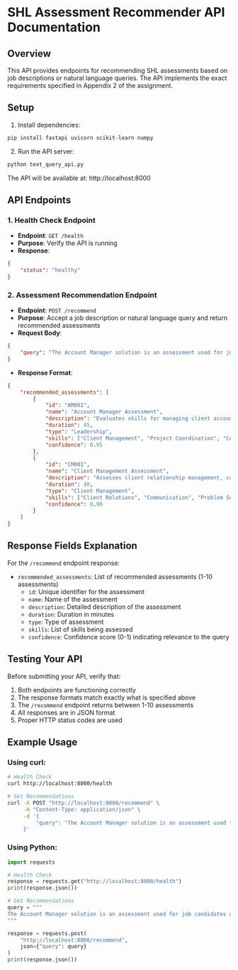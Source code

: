 # SHL Assessment Recommender API Documentation

## Overview
This API provides endpoints for recommending SHL assessments based on job descriptions or natural language queries. The API implements the exact requirements specified in Appendix 2 of the assignment.

## Setup

1. Install dependencies:
```bash
pip install fastapi uvicorn scikit-learn numpy
```

2. Run the API server:
```bash
python text_query_api.py
```

The API will be available at: http://localhost:8000

## API Endpoints

### 1. Health Check Endpoint
- **Endpoint**: `GET /health`
- **Purpose**: Verify the API is running
- **Response**: 
```json
{
    "status": "healthy"
}
```

### 2. Assessment Recommendation Endpoint
- **Endpoint**: `POST /recommend`
- **Purpose**: Accept a job description or natural language query and return recommended assessments
- **Request Body**:
```json
{
    "query": "The Account Manager solution is an assessment used for job candidates applying to mid-level leadership positions..."
}
```
- **Response Format**:
```json
{
    "recommended_assessments": [
        {
            "id": "AM001",
            "name": "Account Manager Assessment",
            "description": "Evaluates skills for managing client accounts, project coordination, and client communication",
            "duration": 45,
            "type": "Leadership",
            "skills": ["Client Management", "Project Coordination", "Communication", "Leadership"],
            "confidence": 0.95
        },
        {
            "id": "CM001",
            "name": "Client Management Assessment",
            "description": "Assesses client relationship management, communication, and problem-solving skills",
            "duration": 40,
            "type": "Client Management",
            "skills": ["Client Relations", "Communication", "Problem Solving", "Negotiation"],
            "confidence": 0.90
        }
    ]
}
```

## Response Fields Explanation

For the `/recommend` endpoint response:
- `recommended_assessments`: List of recommended assessments (1-10 assessments)
  - `id`: Unique identifier for the assessment
  - `name`: Name of the assessment
  - `description`: Detailed description of the assessment
  - `duration`: Duration in minutes
  - `type`: Type of assessment
  - `skills`: List of skills being assessed
  - `confidence`: Confidence score (0-1) indicating relevance to the query

## Testing Your API

Before submitting your API, verify that:
1. Both endpoints are functioning correctly
2. The response formats match exactly what is specified above
3. The `/recommend` endpoint returns between 1-10 assessments
4. All responses are in JSON format
5. Proper HTTP status codes are used

## Example Usage

### Using curl:
```bash
# Health Check
curl http://localhost:8000/health

# Get Recommendations
curl -X POST "http://localhost:8000/recommend" \
     -H "Content-Type: application/json" \
     -d '{
         "query": "The Account Manager solution is an assessment used for job candidates applying to mid-level leadership positions..."
     }'
```

### Using Python:
```python
import requests

# Health Check
response = requests.get("http://localhost:8000/health")
print(response.json())

# Get Recommendations
query = """
The Account Manager solution is an assessment used for job candidates applying to mid-level leadership positions...
"""

response = requests.post(
    "http://localhost:8000/recommend",
    json={"query": query}
)
print(response.json())
``` 